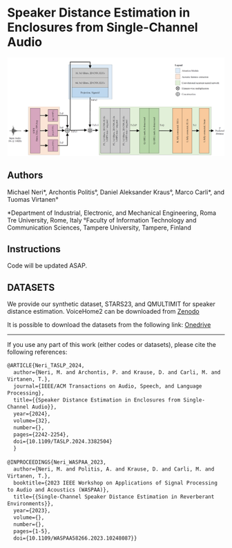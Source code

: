 # Speaker Distance Estimation in Enclosures from Single-Channel Audio

<img src="images/network.png"/>

## Authors
Michael Neri*, Archontis Politis°, Daniel Aleksander Kraus°, Marco Carli*, and Tuomas Virtanen°

*Department of Industrial, Electronic, and Mechanical Engineering, Roma Tre University, Rome, Italy
°Faculty of Information Technology and Communication Sciences, Tampere University, Tampere, Finland


## Instructions
Code will be updated ASAP.

## DATASETS
We provide our synthetic dataset, STARS23, and QMULTIMIT for speaker distance estimation. VoiceHome2 can be downloaded from <a href="https://zenodo.org/records/1252143" target="_blank">Zenodo</a>



It is possible to download the datasets from the following link: <a href="https://uniroma3-my.sharepoint.com/:f:/g/personal/mneri2_os_uniroma3_it/Er6NW6ngIbxPubpMy5PKeFkBdZqGHUsRb64GOTXMV3fcpQ" target="_blank">Onedrive</a> 


-------------

If you use any part of this work (either codes or datasets), please cite the following references:

```
@ARTICLE{Neri_TASLP_2024,
  author={Neri, M. and Archontis, P. and Krause, D. and Carli, M. and Virtanen, T.},
  journal={IEEE/ACM Transactions on Audio, Speech, and Language Processing}, 
  title={{Speaker Distance Estimation in Enclosures from Single-Channel Audio}}, 
  year={2024},
  volume={32},
  number={},
  pages={2242-2254},
  doi={10.1109/TASLP.2024.3382504}
  }

@INPROCEEDINGS{Neri_WASPAA_2023,
  author={Neri, M. and Politis, A. and Krause, D. and Carli, M. and Virtanen, T.},
  booktitle={2023 IEEE Workshop on Applications of Signal Processing to Audio and Acoustics (WASPAA)}, 
  title={{Single-Channel Speaker Distance Estimation in Reverberant Environments}}, 
  year={2023},
  volume={},
  number={},
  pages={1-5},
  doi={10.1109/WASPAA58266.2023.10248087}}


```
